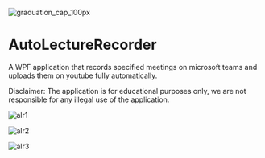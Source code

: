 ![graduation_cap_100px](https://user-images.githubusercontent.com/52785685/138531792-0ce0a6f9-9cc2-40f4-82aa-b853defd5e25.png) 
# AutoLectureRecorder 

Α WPF application that records specified meetings on microsoft teams and uploads them on youtube fully automatically.

Disclaimer:
The application is for educational purposes only, we are not responsible for any illegal use of the application.

![alr1](https://user-images.githubusercontent.com/52785685/138531971-6e21ec78-b1f7-4f58-a90c-dea95fa6aa98.png)

![alr2](https://user-images.githubusercontent.com/52785685/138531975-19021eae-b9c4-492f-aed8-718790d36d97.png)

![alr3](https://user-images.githubusercontent.com/52785685/138531978-9bac961f-56ba-4f9d-8643-03968cd3b1b6.png)
